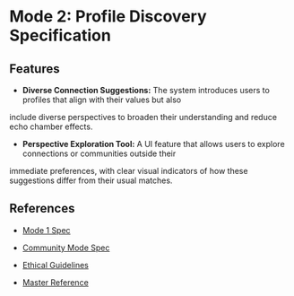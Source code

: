 # Mode 2: Profile Discovery Specification

## Features

* **Diverse Connection Suggestions:** The system introduces users to profiles that align with their values but also

include diverse perspectives to broaden their understanding and reduce echo chamber effects.

* **Perspective Exploration Tool:** A UI feature that allows users to explore connections or communities outside their

immediate preferences, with clear visual indicators of how these suggestions differ from their usual matches.

## References

* [Mode 1 Spec](../narrative_onboarding_mode/mode1_narrative_onboarding_spec.md)

* [Community Mode Spec](../community_mode/community_mode_spec.md)
* [Ethical Guidelines](../../../core/ethics/ethical_guidelines.md)

* [Master Reference](../../../core/master_reference.md)

